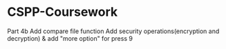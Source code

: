 # CSPP-Coursework
Part 4b  Add compare file function  Add security operations(encryption and decryption) & add "more option" for press 9